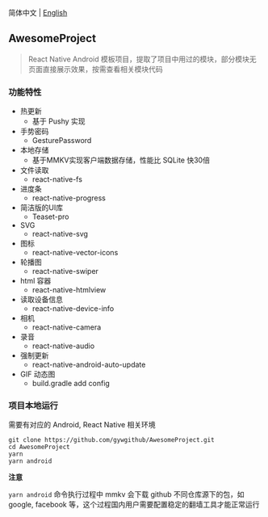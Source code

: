 简体中文 | [English](./README.md)

## AwesomeProject

> React Native Android 模板项目，提取了项目中用过的模块，部分模块无页面直接展示效果，按需查看相关模块代码

### 功能特性

- 热更新
  - 基于 Pushy 实现
- 手势密码
  - GesturePassword
- 本地存储
  - 基于MMKV实现客户端数据存储，性能比 SQLite 快30倍
- 文件读取
  - react-native-fs
- 进度条
  - react-native-progress
- 简洁版的UI库
  - Teaset-pro
- SVG
  - react-native-svg
- 图标
  - react-native-vector-icons
- 轮播图
  - react-native-swiper
- html 容器
  - react-native-htmlview
- 读取设备信息
  - react-native-device-info
- 相机
  - react-native-camera
- 录音
  - react-native-audio
- 强制更新
  - react-native-android-auto-update
- GIF 动态图
  - build.gradle add config

### 项目本地运行

需要有对应的 Android, React Native 相关环境

~~~
git clone https://github.com/gywgithub/AwesomeProject.git
cd AwesomeProject
yarn
yarn android
~~~

**注意**

`yarn android` 命令执行过程中 mmkv 会下载 github 不同仓库源下的包，如 google, facebook 等，这个过程国内用户需要配置稳定的翻墙工具才能正常运行
